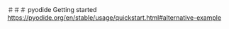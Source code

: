 ＃＃＃ pyodide Getting started
https://pyodide.org/en/stable/usage/quickstart.html#alternative-example
